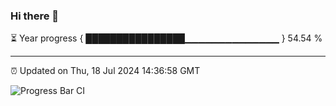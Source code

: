 ### Hi there 👋

⏳ Year progress { ████████████████▁▁▁▁▁▁▁▁▁▁▁▁▁▁ } 54.54 %

---

⏰ Updated on Thu, 18 Jul 2024 14:36:58 GMT

![Progress Bar CI](https://github.com/IshwaranRudhara/GIT-ACTION/workflows/Progress%20Bar%20CI/badge.svg)
